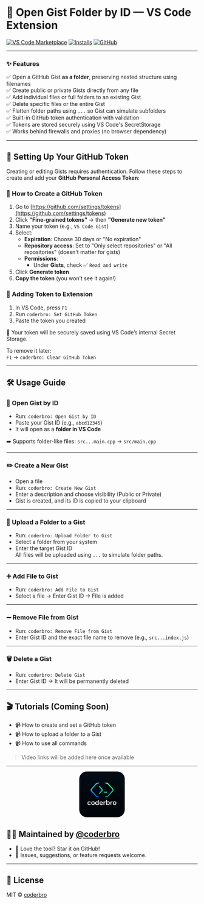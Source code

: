 # 📂 Open Gist Folder by ID — VS Code Extension

[![VS Code Marketplace](https://img.shields.io/visual-studio-marketplace/v/coderbro.open-gist.svg?label=Open%20in%20VS%20Code&logo=visualstudiocode)](https://marketplace.visualstudio.com/items?itemName=coderbro.open-gist)
[![Installs](https://img.shields.io/visual-studio-marketplace/i/coderbro.open-gist.svg)](https://marketplace.visualstudio.com/items?itemName=coderbro.open-gist)
[![GitHub](https://img.shields.io/badge/@coderbro-%20Follow-blue?logo=github)](https://github.com/coderbr0)

---

### ✨ Features

✅ Open a GitHub Gist **as a folder**, preserving nested structure using filenames  
✅ Create public or private Gists directly from any file  
✅ Add individual files or full folders to an existing Gist  
✅ Delete specific files or the entire Gist  
✅ Flatten folder paths using `...` so Gist can simulate subfolders  
✅ Built-in GitHub token authentication with validation  
✅ Tokens are stored securely using VS Code's SecretStorage  
✅ Works behind firewalls and proxies (no browser dependency)

---

## 🔐 Setting Up Your GitHub Token

Creating or editing Gists requires authentication. Follow these steps to create and add your **GitHub Personal Access Token**:

### 🔑 How to Create a GitHub Token

1. Go to [https://github.com/settings/tokens](https://github.com/settings/tokens)
2. Click **"Fine-grained tokens"** → then **"Generate new token"**
3. Name your token (e.g., `VS Code Gist`)
4. Select:
   - **Expiration**: Choose 30 days or "No expiration"
   - **Repository access**: Set to "Only select repositories" or "All repositories" (doesn't matter for gists)
   - **Permissions**:
     - Under **Gists**, check ✅ `Read and write`
5. Click **Generate token**
6. **Copy the token** (you won’t see it again!)

### 🚀 Adding Token to Extension

1. In VS Code, press `F1`
2. Run `coderbro: Set GitHub Token`
3. Paste the token you created

🔐 Your token will be securely saved using VS Code’s internal Secret Storage.

To remove it later:  
`F1` → `coderbro: Clear GitHub Token`

---

## 🛠️ Usage Guide

### 📂 Open Gist by ID

- Run: `coderbro: Open Gist by ID`
- Paste your Gist ID (e.g., `abcd12345`)
- It will open as a **folder in VS Code**

➡️ Supports folder-like files: `src...main.cpp` → `src/main.cpp`

---

### ✏️ Create a New Gist

- Open a file
- Run: `coderbro: Create New Gist`
- Enter a description and choose visibility (Public or Private)
- Gist is created, and its ID is copied to your clipboard

---

### 📁 Upload a Folder to a Gist

- Run: `coderbro: Upload Folder to Gist`
- Select a folder from your system
- Enter the target Gist ID  
All files will be uploaded using `...` to simulate folder paths.

---

### ➕ Add File to Gist

- Run: `coderbro: Add File to Gist`
- Select a file → Enter Gist ID → File is added

---

### ➖ Remove File from Gist

- Run: `coderbro: Remove File from Gist`
- Enter Gist ID and the exact file name to remove (e.g., `src...index.js`)

---

### 🗑️ Delete a Gist

- Run: `coderbro: Delete Gist`
- Enter Gist ID → It will be permanently deleted

---

## 🎬 Tutorials (Coming Soon)

- 📹 How to create and set a GitHub token  
- 📹 How to upload a folder to a Gist  
- 📹 How to use all commands  

> Video links will be added here once available

---

<p align="center">
  <img src="https://raw.githubusercontent.com/coderbro0/open-gist/main/logo.png" alt="coderbro logo" width="120" style="border-radius: 20px;">
</p>

## 👨‍💻 Maintained by [@coderbro](https://github.com/coderbr0)

- 🧠 Love the tool? Star it on GitHub!  
- 💬 Issues, suggestions, or feature requests welcome.

---

## 📄 License

MIT © [coderbro](https://github.com/coderbr0)
